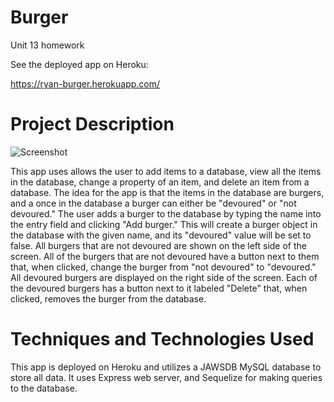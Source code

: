 # Burger
Unit 13 homework

See the deployed app on Heroku:

https://ryan-burger.herokuapp.com/

# Project Description
![Screenshot](https://github.com/RyanEllingson/Burger/blob/master/assets/images/screenshot.JPG)

This app uses allows the user to add items to a database, view all the items in the database, change a property of an item, and delete an item from a database.  The idea for the app is that the items in the database are burgers, and a once in the database a burger can either be "devoured" or "not devoured."  The user adds a burger to the database by typing the name into the entry field and clicking "Add burger."  This will create a burger object in the database with the given name, and its "devoured" value will be set to false.  All burgers that are not devoured are shown on the left side of the screen.  All of the burgers that are not devoured have a button next to them that, when clicked, change the burger from "not devoured" to "devoured."  All devoured burgers are displayed on the right side of the screen.  Each of the devoured burgers has a button next to it labeled "Delete" that, when clicked, removes the burger from the database.

# Techniques and Technologies Used

This app is deployed on Heroku and utilizes a JAWSDB MySQL database to store all data.  It uses Express web server, and Sequelize for making queries to the database.